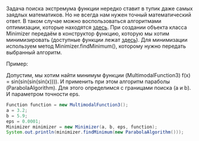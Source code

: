 Задача поиска экстремума функции нередко ставит в тупик даже самых заядлых математиков. Но не всегда нам нужен точный математический ответ.
В таком случае можно воспользоваться алгоритмами оптимизации, которые находятся [здесь](./src/minimizer/algorithms). При создании объекта класса Minimizer
передаём в конструктор функцию, которую мы хотим минимизировать (доступные функции лежат [здесь](./src/minimizer/functions)).
Для минимизации используем метод Minimizer.findMinimum(), которому нужно передать выбранный алгоритм.

Пример:

Допустим, мы хотим найти минимум функции (MultimodalFunction3) f(x) = sin(sin(sin(sin(x)))). И применить при этом алгоритм параболы (ParabolaAlgorithm).
Для этого определимся с границами поиска (a и b). И параметром точности eps.
```java
Function function = new MultimodalFunction3();
a = 3.2;
b = 5.9;
eps = 0.0001;
Minimizer minimizer = new Minimizer(a, b, eps, function);
System.out.println(minimizer.findMinimum(new ParabolaAlgorithm()));
```